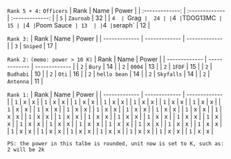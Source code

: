 `Rank 5 + 4:`
`Officers`
| Rank  | Name | Power |
| :-------------: | :------------- | :-------------: |
| `5` | `Zauroab`  |  32 |
| `4  | `Grag`  |  24 |
| `4`  | `TDOG13MC`  |  15 |
| `4`  | `Poom Sauce`  | 13  |
| `4`  | `seraph`  |  12 |

`Rank 3:`
| Rank  | Name | Power |
| ------------- | ------------- | ------------- |
| `3`  | `Sniped`  | 17  |

`Rank 2:` 
`(memo: power > 10 K)`
| Rank  | Name | Power |
| ------------- | ------------- | ------------- |
| `2`  | `Bury`  | 14  |
| `2`  | `0004`  | 13  |
| `2`  | `1FDF`  | 15  |
| `2`  | `Budhabi`  | 10  |
| `2`  | `Oti`  | 16  |
| `2`  | `hello bean`  | 14  |
| `2`  | `Skyfalls`  | 14  |
| `2`  | `Antenna`  | 11  |

`Rank 1:`
| Rank  | Name | Power |
| ------------- | ------------- | ------------- |
| `1`  | x  | x  |
| `1`  | x  | x  |
| `1`  | x  | x  |
| `1`  | x  | x  |
| `1`  | x  | x  |
| `1`  | x  | x  |
| `1`  | x  | x  |
| `1`  | x  | x  |
| `1`  | x  | x  |
| `1`  | x  | x  |
| `1`  | x  | x  |
| `1`  | x  | x  |
| `1`  | x  | x  |
| `1`  | x  | x  |
| `1`  | x  | x  |
| `1`  | x  | x  |
| `1`  | x  | x  |
| `1`  | x  | x  |
| `1`  | x  | x  |
| `1`  | x  | x  |
| `1`  | x  | x  |
| `1`  | x  | x  |
| `1`  | x  | x  |
| `1`  | x  | x  |
| `1`  | x  | x  |
| `1`  | x  | x  |
| `1`  | x  | x  |
| `1`  | x  | x  |
| `1`  | x  | x  |
| `1`  | x  | x  |
| `1`  | x  | x  |
| `1`  | x  | x  |
| `1`  | x  | x  |
| `1`  | x  | x  |
| `1`  | x  | x  |
| `1`  | x  | x  |



`PS: the power in this talbe is rounded, unit now is set to K, such as: 2 will be 2k`
